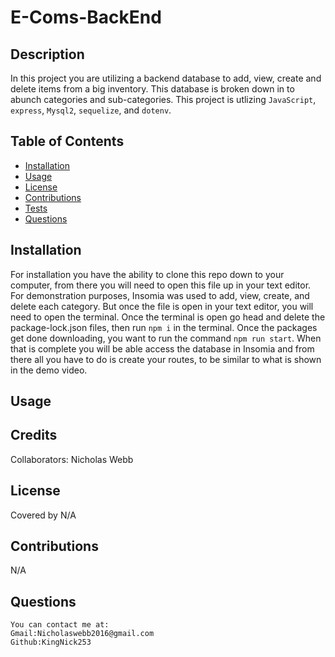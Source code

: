 
# E-Coms-BackEnd
 

## Description 
  In this project you are utilizing a backend database to add, view, create and delete items from a big inventory. This database is broken down in to abunch categories and sub-categories. This project is utlizing `JavaScript`, `express`, `Mysql2`, `sequelize`, and `dotenv`.

    
## Table of Contents
  - [Installation](#installation)
  - [Usage](#usage)
  - [License](#license)
  - [Contributions](#contributions)
  - [Tests](#tests)
  - [Questions](#questions)
    
## Installation
  For installation you have the ability to clone this repo down to your computer, from there you will need to open this file up in your text editor. For demonstration purposes, Insomia was used to add, view, create, and delete each category. But once the file is open in your text editor, you will need to open the terminal. Once the terminal is open go head and delete the package-lock.json files, then run `npm i` in the terminal. Once the packages get done downloading, you want to run the command `npm run start`. When that is complete you will be able access the database in Insomia and from there all you have to do is create your routes, to be similar to what is shown in the demo video. 
    
    
## Usage
  
  
    
## Credits
Collaborators: Nicholas Webb
    
  
    
    
## License
 
Covered by N/A
    
  
    
  ## Contributions
    
N/A
    

    
  ## Questions
    You can contact me at:
    Gmail:Nicholaswebb2016@gmail.com
    Github:KingNick253
     